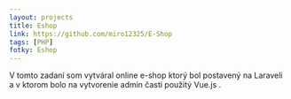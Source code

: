 ```yaml
---
layout: projects
title: Eshop
link: https://github.com/miro12325/E-Shop
tags: [PHP]
fotky: Eshop
---
```


V tomto zadaní som vytváral online e-shop ktorý bol postavený na Laraveli a v ktorom bolo na vytvorenie admin časti použitý Vue.js .